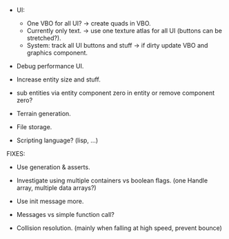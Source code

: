 
- UI:
	* One VBO for all UI? -> create quads in VBO.
	* Currently only text. -> use one texture atlas for all UI (buttons can be stretched?).
	* System: track all UI buttons and stuff -> if dirty update VBO and graphics component.

- Debug performance UI.

- Increase entity size and stuff.

- sub entities via entity component zero in entity or remove component zero?

- Terrain generation.

- File storage.

- Scripting language? (lisp, ...)

FIXES:

- Use generation & asserts.

- Investigate using multiple containers vs boolean flags. (one Handle array, multiple data arrays?)

- Use init message more.

- Messages vs simple function call?

- Collision resolution. (mainly when falling at high speed, prevent bounce)
